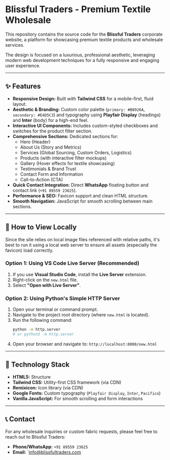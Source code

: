 # Blissful Traders - Premium Textile Wholesale

This repository contains the source code for the **Blissful Traders** corporate website, a platform for showcasing premium textile products and wholesale services.

The design is focused on a luxurious, professional aesthetic, leveraging modern web development techniques for a fully responsive and engaging user experience.

---

## ✨ Features

* **Responsive Design:** Built with **Tailwind CSS** for a mobile-first, fluid layout.
* **Aesthetic & Branding:** Custom color palette (`primary: #B8926A`, `secondary: #E4D5C3`) and typography using **Playfair Display** (headings) and **Inter** (body) for a high-end feel.
* **Interactive UI Components:** Includes custom-styled checkboxes and switches for the product filter section.
* **Comprehensive Sections:** Dedicated sections for:
    * Hero (Header)
    * About Us (Story and Metrics)
    * Services (Global Sourcing, Custom Orders, Logistics)
    * Products (with interactive filter mockups)
    * Gallery (Hover effects for textile showcasing)
    * Testimonials & Brand Trust
    * Contact Form and Information
    * Call-to-Action (CTA)
* **Quick Contact Integration:** Direct **WhatsApp** floating button and contact link (`+91 89559 23625`).
* **Performance & SEO:** Favicon support and clean HTML structure.
* **Smooth Navigation:** JavaScript for smooth scrolling between main sections.

---
## 🚀 How to View Locally

Since the site relies on local image files referenced with relative paths, it's best to run it using a local web server to ensure all assets (especially the favicon) load correctly.

### **Option 1: Using VS Code Live Server** (Recommended)

1.  If you use **Visual Studio Code**, install the **Live Server** extension.
2.  Right-click on the `new.html` file.
3.  Select **"Open with Live Server"**.

### **Option 2: Using Python's Simple HTTP Server**

1.  Open your terminal or command prompt.
2.  Navigate to the project root directory (where `new.html` is located).
3.  Run the following command:
    ```bash
    python -m http.server
    # or python3 -m http.server
    ```
4.  Open your browser and navigate to: `http://localhost:8000/new.html`

---

## 🎨 Technology Stack

* **HTML5:** Structure
* **Tailwind CSS:** Utility-first CSS framework (via CDN)
* **Remixicon:** Icon library (via CDN)
* **Google Fonts:** Custom typography (`Playfair Display`, `Inter`, `Pacifico`)
* **Vanilla JavaScript:** For smooth scrolling and form interactions

---

## 📞 Contact

For any wholesale inquiries or custom fabric requests, please feel free to reach out to Blissful Traders:

* **Phone/WhatsApp:** `+91 89559 23625`
* **Email:** `info@blissfultraders.com
